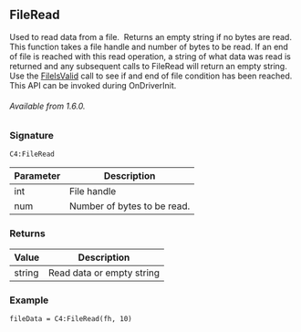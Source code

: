 ## FileRead

Used to read data from a file.  Returns an empty string if no bytes are read. This function takes a file handle and number of bytes to be read. If an end of file is reached with this read operation, a string of what data was read is returned and any subsequent calls to FileRead will return an empty string. Use the [FileIsValid][1] call to see if and end of file condition has been reached. This API can be invoked during OnDriverInit.

###### Available from 1.6.0.



### Signature

`C4:FileRead`



| Parameter | Description |
| --- | --- |
| int | File handle |
| num | Number of bytes to be read. |



### Returns

| Value | Description |
| --- | --- |
| string | Read data or empty string |



### Example

`fileData = C4:FileRead(fh, 10)`

[1]:	https://snap-one.github.io/docs-driverworks-api/#file-interface-fileisvalid